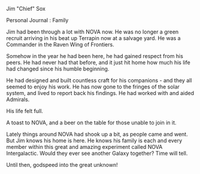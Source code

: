Jim "Chief" Sox

Personal Journal : Family

Jim had been through a lot with NOVA now. He was no longer a green recruit arriving in his beat up Terrapin now at a salvage yard. He was a Commander in the Raven Wing of Frontiers.

Somehow in the year he had been here, he had gained respect from his peers.  He had never had that before, and it just hit home how much his life had changed since his humble beginning.

He had designed and built countless craft for his companions - and they all seemed to enjoy his work. He has now gone to the fringes of the solar system, and lived to report back his findings.  He had worked with and aided Admirals.

His life felt full.

A toast to NOVA, and a beer on the table for those unable to join in it.

Lately things around NOVA had shook up a bit, as people came and went. But Jim knows his home is here. He knows his family is each and every member within this great and amazing experiment called NOVA Intergalactic. Would they ever see another Galaxy together? Time will tell.

Until then, godspeed into the great unknown!